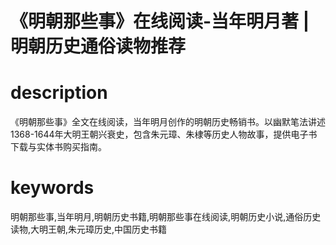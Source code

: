 # 《明朝那些事》在线阅读-当年明月著 | 明朝历史通俗读物推荐 

# description

《明朝那些事》全文在线阅读，当年明月创作的明朝历史畅销书。以幽默笔法讲述1368-1644年大明王朝兴衰史，包含朱元璋、朱棣等历史人物故事，提供电子书下载与实体书购买指南。 


# keywords 
明朝那些事,当年明月,明朝历史书籍,明朝那些事在线阅读,明朝历史小说,通俗历史读物,大明王朝,朱元璋历史,中国历史书籍 
